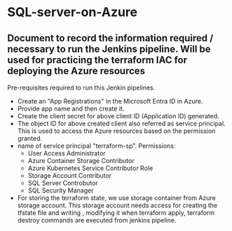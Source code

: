 # SQL-server-on-Azure
## Document to record the information required / necessary to run the Jenkins pipeline. Will be used for practicing the terraform IAC for deploying the Azure resources

Pre-requisites required to run this Jenkin pipelines.

* Create an "App Registrations" in the Microsoft Entra ID in Azure.
* Provide app name and then create it.
* Create the client secret for above client ID (Application ID) generated.
* The object ID for above created client also referred as service principal. This is used to access the Azure resources based on the permission granted.
* name of service principal "terraform-sp". Permissions:
    - User Access Administrator
    - Azure Container Storage Contributor
    - Azure Kubernetes Service Contributor Role
    - Storage Account Contributor
    - SQL Server Controbutor
    - SQL Security Manager
* For storing the terraform state, we use storage container from Azure storage account. This storage account needs access for creating the tfstate file and writing , modifying it when terraform apply, terraform destroy commands are executed from jenkins pipeline.